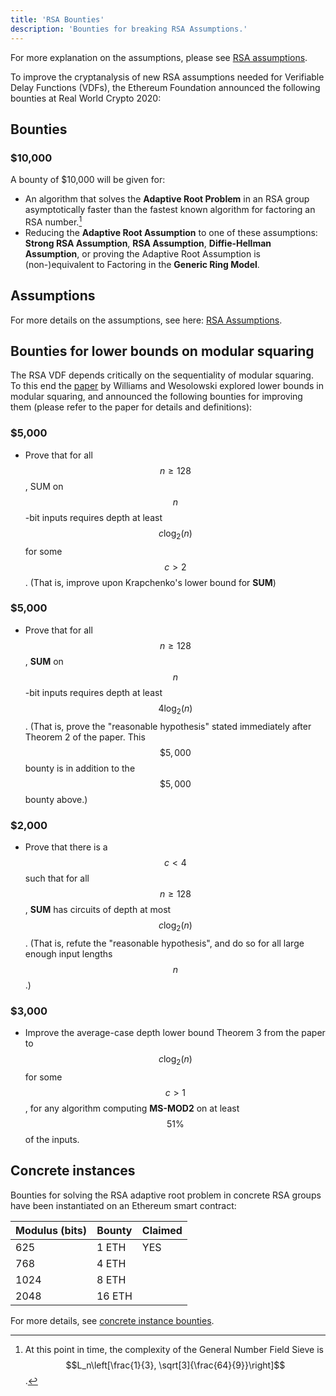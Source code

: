 ```yaml
---
title: 'RSA Bounties'
description: 'Bounties for breaking RSA Assumptions.'
---
```


For more explanation on the assumptions, please see [RSA assumptions](/bounties/rsa/assumptions).

To improve the cryptanalysis of new RSA assumptions needed for Verifiable Delay Functions (VDFs), the Ethereum Foundation announced the following bounties at Real World Crypto 2020:

## Bounties

### $10,000

A bounty of $10,000 will be given for:

- An algorithm that solves the **Adaptive Root Problem** in an RSA group asymptotically faster than the fastest known algorithm for factoring an RSA number.[^1]
- Reducing the **Adaptive Root Assumption** to one of these assumptions: **Strong RSA Assumption**, **RSA Assumption**, **Diffie-Hellman Assumption**, or proving the Adaptive Root Assumption is (non-)equivalent to Factoring in the **Generic Ring Model**.

[^1]: At this point in time, the complexity of the General Number Field Sieve is $$L_n\left[\frac{1}{3}, \sqrt[3]{\frac{64}{9}}\right]$$.

## Assumptions

For more details on the assumptions, see here: [RSA Assumptions](/bounties/rsa/assumptions).

## Bounties for lower bounds on modular squaring

The RSA VDF depends critically on the sequentiality of modular squaring. To this end the [paper](https://eprint.iacr.org/2020/1461) by Williams and Wesolowski explored lower bounds in modular squaring, and announced the following bounties for improving them (please refer to the paper for details and definitions):

### $5,000

- Prove that for all $$n \geq 128$$, SUM on $$n$$-bit inputs requires depth at least $$c \log_2(n)$$ for some $$c > 2$$. (That is, improve upon Krapchenko's lower bound for **SUM**)

### $5,000

- Prove that for all $$n \geq 128$$, **SUM** on $$n$$-bit inputs requires depth at least $$4 \log_2(n)$$. (That is, prove the "reasonable hypothesis" stated immediately after Theorem 2 of the paper. This $$\$5,000$$ bounty is in addition to the $$\$5,000$$ bounty above.)

### $2,000

- Prove that there is a $$c < 4$$ such that for all $$n \geq 128$$, **SUM** has circuits of depth at most $$c \log_2(n)$$. (That is, refute the "reasonable hypothesis", and do so for all large enough input lengths $$n$$.)

### $3,000

- Improve the average-case depth lower bound Theorem 3 from the paper to $$c \log_2(n)$$ for some $$c > 1$$, for any algorithm computing **MS-MOD2** on at least $$51\%$$ of the inputs.

## Concrete instances

Bounties for solving the RSA adaptive root problem in concrete RSA groups have been instantiated on an Ethereum smart contract:

| Modulus (bits) | Bounty | Claimed |
| -------------- | ------ | ------- |
| 625            | 1 ETH  | YES     |
| 768            | 4 ETH  |         |
| 1024           | 8 ETH  |         |
| 2048           | 16 ETH |         |

For more details, see [concrete instance bounties](/bounties/rsa/concrete-instance-bounties).
